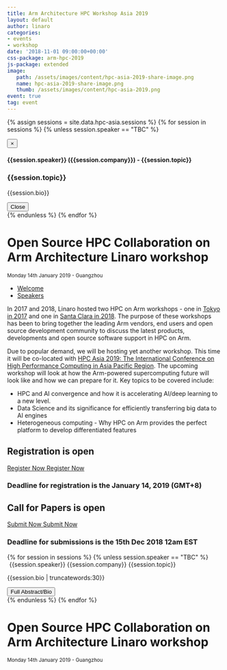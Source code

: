 ```yaml
---
title: Arm Architecture HPC Workshop Asia 2019
layout: default
author: linaro
categories:
- events
- workshop
date: '2018-11-01 09:00:00+00:00'
css-package: arm-hpc-2019
js-package: extended
image:
   path: /assets/images/content/hpc-asia-2019-share-image.png
   name: hpc-asia-2019-share-image.png
   thumb: /assets/images/content/hpc-asia-2019.png
event: true
tag: event
---
```

<script>
function defer(method) {
    if (window.jQuery) {
        method();
    } else {
        setTimeout(function() { defer(method) }, 50);
    }
}
defer(function(){
    $('.hashLink').click(function(e) {
        e.preventDefault(); // Prevent the browser from handling the link normally, this stops the page from jumping around. Remove this line if you do want it to jump to the anchor as normal.
        var linkHref = $(this).attr('href'); // Grab the URL from the link
        if (linkHref.indexOf("#") != -1) { // Check that there's a # character
            var hash = linkHref.substr(linkHref.indexOf("#") + 1); // Assign the hash to a variable (it will contain "myanchor1" etc
            // Show the relevant tab
            $('ul.nav-tabs a[href="#' + hash + '"]').tab('show');
        }
    });
});
</script>
{% assign sessions = site.data.hpc-asia.sessions %}
{% for session in sessions %}
{% unless session.speaker == "TBC" %}
<div class="modal fade" id="{{session.topic | slugify }}" tabindex="-1" role="dialog" aria-labelledby="{{session.topic | slugify }}">
  <div class="modal-dialog" role="document">
    <div class="modal-content">
      <div class="modal-header">
        <button type="button" class="close" data-dismiss="modal" aria-label="Close"><span aria-hidden="true">&times;</span></button>
        <h4 class="modal-title">{{session.speaker}} ({{session.company}}) - {{session.topic}}</h4>
      </div>
      <div class="modal-body">
      <h3>{{session.topic}}</h3>
      <p>
      {{session.bio}}
      </p>
      </div>
      <div class="modal-footer">
        <button type="button" class="btn btn-default" data-dismiss="modal">Close</button>
      </div>
    </div>
  </div>
</div>
{% endunless %}
{% endfor %}
<div class="row no-padding arm-hpc-row top">
    <div class="container" style="background: url(/assets/images/content/hpc-asia-2019.png);background-position: center center;">
        <h1>Open Source HPC Collaboration on Arm Architecture Linaro workshop</h1>
        <small>Monday 14th January 2019 - Guangzhou</small>
    </div>
</div>
<div class="row arm-hpc-row main">
<div class="container">
    <ul class="nav nav-tabs" role="tablist" id="tabbed_nav">
      <li role="presentation" class="active">
        <a href="#welcome" role="tab" data-toggle="tab">
            Welcome
        </a>
      </li>
      <li role="presentation" class="">
        <a href="#speakers" role="tab" data-toggle="tab">
            Speakers
        </a>
      </li>
      <!--
      <li role="presentation" class="">
        <a href="#resources" role="tab" data-toggle="tab">
            Resources
        </a>
      </li> -->
    </ul>
<div class="tab-content" id="tabbed_nav_content"><!--Start Tab Content-->

<div role="tabpanel" class="tab-pane tab-pane-legal active" id="welcome">
<div class="col-sm-6" markdown="1">

In 2017 and 2018, Linaro hosted two HPC on Arm workshops - one in [Tokyo in 2017](/events/workshop/arm-hpc-japan-2017/) and one in [Santa Clara in 2018](https://www.linaro.org/latest/events/arm-hpc-santa-clara-2018/). The purpose of these workshops has been to bring together the leading Arm vendors, end users and open source development community to discuss the latest products, developments and open source software support in HPC on Arm. 

Due to popular demand, we will be hosting yet another workshop. This time it will be co-located with [HPC Asia 2019: The International Conference on High Performance Computing in Asia Pacific Region](http://hpcasia2019.org). The upcoming workshop will look at how the Arm-powered supercomputing future will look like and how we can prepare for it. Key topics to be covered include:

- HPC and AI convergence and how it is accelerating AI/deep learning to a new level. 
- Data Science and its significance for efficiently transferring big data to AI engines 
- Heterogeneous computing - Why HPC on Arm provides the perfect platform to develop differentiated features

</div>
    <div class="col-sm-6 no-padding">
        <div id="call-for-papers">
            <h2>Registration is <span>open</span></h2>
            <a href="https://linaro.co/hpc-asia-registration" 
            class="hidden-xs btn btn-primary btn-two call-for-papers">
            Register Now
            </a>
            <a href="https://linaro.co/hpc-asia-registration" 
            class="center-block visible-xs-block btn btn-primary">
            Register Now
            </a>
            <h3>Deadline for registration is the January 14, 2019 (GMT+8) </h3>
        </div>
        <div id="call-for-papers">
            <h2>Call for Papers is <span>open</span></h2>
            <a href="https://workshop.linaro.org/hpcasia19/" 
            class="hidden-xs btn btn-primary btn-two call-for-papers">
            Submit Now
            </a>
            <a href="https://workshop.linaro.org/hpcasia19/" 
            class="center-block visible-xs-block btn btn-primary">
            Submit Now
            </a>
            <h3>Deadline for submissions is the 15th Dec 2018 12am EST </h3>
        </div>
    </div>
</div><!--End Tab panel-->
<div role="tabpanel" class="tab-pane tab-pane-legal" id="speakers">
    <div class="row flex-row">
        {% for session in sessions %}
        {% unless session.speaker == "TBC" %}
        <div class="col-xs-12 col-sm-4 no-padding flex-col">
            <div class="speaker flex-col">
                <div class="speaker-content">
                    <img class="speaker-photo lazyload center-block" src="data:image/gif;base64,R0lGODlhAQABAAAAACH5BAEKAAEALAAAAAABAAEAAAICTAEAOw=="
                    data-src="{{session.image}}" alt="{{session.speaker}} image">
                    <span class="speaker-name">{{session.speaker}}</span>
                    <span class="speaker-company">{{session.company}}</span>
                    <span class="speaker-talk-title">{{session.topic}}</span>
                    <p>
                        {{session.bio | truncatewords:30}}
                    </p>
                    <button class="btn btn-primary full-bio" data-toggle="modal" data-target="#{{session.topic | slugify}}">Full Abstract/Bio</button>
                </div>
            </div>
        </div>
        {% endunless %}
        {% endfor %}
    </div>
</div><!--End Tab panel-->
</div><!--End Tab content-->

</div><!--End Container-->
</div><!--End Row-->

</div>
<div class="row no-padding arm-hpc-row top">
    <div class="container" style="background: url(/assets/images/content/hpc-asia-2019.png);background-position: center center;">
        <h1>Open Source HPC Collaboration on Arm Architecture Linaro workshop</h1>
        <small>Monday 14th January 2019 - Guangzhou</small>
    </div>
</div>

